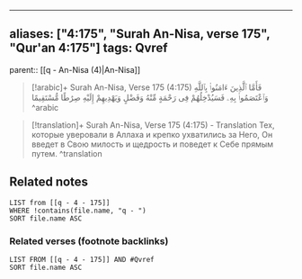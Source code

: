 
---
aliases: ["4:175", "Surah An-Nisa, verse 175", "Qur'an 4:175"]
tags: Qvref
---

parent:: [[q - An-Nisa (4)|An-Nisa]]

> [!arabic]+ Surah An-Nisa, Verse 175 (4:175)
> <span class="quran-arabic">فَأَمَّا ٱلَّذِينَ ءَامَنُوا۟ بِٱللَّهِ وَٱعْتَصَمُوا۟ بِهِۦ فَسَيُدْخِلُهُمْ فِى رَحْمَةٍ مِّنْهُ وَفَضْلٍ وَيَهْدِيهِمْ إِلَيْهِ صِرَٰطًا مُّسْتَقِيمًا</span>
^arabic

> [!translation]+ Surah An-Nisa, Verse 175 (4:175) - Translation
> Тех, которые уверовали в Аллаха и крепко ухватились за Него, Он введет в Свою милость и щедрость и поведет к Себе прямым путем.
^translation



## Related notes
```dataview
LIST from [[q - 4 - 175]]
WHERE !contains(file.name, "q - ")
SORT file.name ASC
```

### Related verses (footnote backlinks)
```dataview
LIST FROM [[q - 4 - 175]] AND #Qvref
SORT file.name ASC
```

